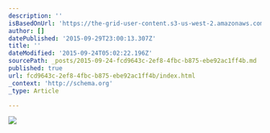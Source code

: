 ```yaml
---
description: ''
isBasedOnUrl: 'https://the-grid-user-content.s3-us-west-2.amazonaws.com/58bca853-5eac-424b-8f18-6b1dc715c448.jpg'
author: []
datePublished: '2015-09-29T23:00:13.307Z'
title: ''
dateModified: '2015-09-24T05:02:22.196Z'
sourcePath: _posts/2015-09-24-fcd9643c-2ef8-4fbc-b875-ebe92ac1ff4b.md
published: true
url: fcd9643c-2ef8-4fbc-b875-ebe92ac1ff4b/index.html
_context: 'http://schema.org'
_type: Article

---
```

![](https://the-grid-user-content.s3-us-west-2.amazonaws.com/58bca853-5eac-424b-8f18-6b1dc715c448.jpg)